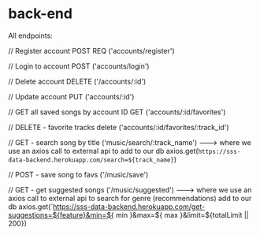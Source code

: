 # back-end
All endpoints: 

// Register account
POST REQ ('accounts/register')

// Login to account 
POST ('accounts/login')


//  Delete account 
DELETE ('/accounts/:id')


// Update account
PUT ('accounts/:id')

// GET all saved songs by account ID
GET ('accounts/:id/favorites')


// DELETE - favorite tracks
delete ('accounts/:id/favorites/:track_id')



// GET - search song by title 
('music/search/:track_name') 
---> where we use an axios call to external api to add to our db 
     axios.get(`https://sss-data-backend.herokuapp.com/search=${track_name}`)

// POST - save song to favs
('/music/save')

// GET - get suggested songs
('/music/suggested')
---> where we use an axios call to external api to search for genre (recommendations) add to our db 
axios.get(`https://sss-data-backend.herokuapp.com/get-suggestions=${feature}&min=${ min }&max=${ max }&limit=${totalLimit || 200})





